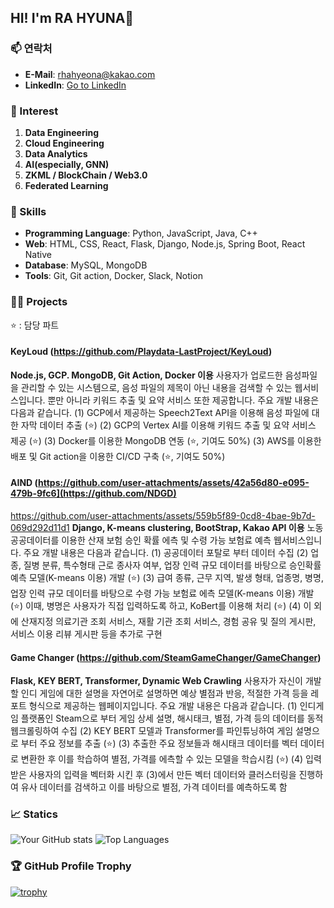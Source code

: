 ## HI! I'm **RA HYUNA**👋

### 📫 연락처
- **E-Mail**: rhahyeona@kakao.com
- **LinkedIn**: [Go to LinkedIn](https://www.linkedin.com/in/%ED%98%84%EC%95%84-%EB%9D%BC-57317b246/)

### 💫 Interest
1. **Data Engineering**
2. **Cloud Engineering**
3. **Data Analytics**
4. **AI(especially, GNN)**
5. **ZKML / BlockChain / Web3.0**
6. **Federated Learning**

### 🔧 Skills
- **Programming Language**: Python, JavaScript, Java, C++
- **Web**: HTML, CSS, React, Flask, Django, Node.js, Spring Boot, React Native
- **Database**: MySQL, MongoDB
- **Tools**: Git, Git action, Docker, Slack, Notion

### 👩‍💻 Projects
⭐ : 담당 파트
#### KeyLoud (https://github.com/Playdata-LastProject/KeyLoud)
**Node.js, GCP. MongoDB, Git Action, Docker 이용**
사용자가 업로드한 음성파일을 관리할 수 있는 시스템으로, 음성 파일의 제목이 아닌 내용을 검색할 수 있는 웹서비스입니다.
뿐만 아니라 키워드 추출 및 요약 서비스 또한 제공합니다.
주요 개발 내용은 다음과 같습니다.
(1) GCP에서 제공하는 Speech2Text API을 이용해 음성 파일에 대한 자막 데이터 추출 (⭐)
(2) GCP의 Vertex AI를 이용해 키워드 추출 및 요약 서비스 제공 (⭐)
(3) Docker를 이용한 MongoDB 연동 (⭐, 기여도 50%)
(3) AWS를 이용한 배포 및 Git action을 이용한 CI/CD 구축 (⭐, 기여도 50%)

#### AIND (https://github.com/user-attachments/assets/42a56d80-e095-479b-9fc6](https://github.com/NDGD)
https://github.com/user-attachments/assets/559b5f89-0cd8-4bae-9b7d-069d292d11d1
**Django, K-means clustering, BootStrap, Kakao API 이용**
노동공공데이터를 이용한 산재 보험 승인 확률 에측 및 수령 가능 보험료 예측 웹서비스입니다.
주요 개발 내용은 다음과 같습니다.
(1) 공공데이터 포탈로 부터 데이터 수집
(2) 업종, 질병 분류, 특수형태 근로 종사자 여부, 업장 인력 규모 데이터를 바탕으로 승인확률 예측 모델(K-means 이용) 개발 (⭐)
(3) 급여 종류, 근무 지역, 발생 형태, 업종명, 병명, 업장 인력 규모 데이터를 바탕으로 수령 가능 보험료 에측 모델(K-means 이용) 개발 (⭐)
    이때, 병명은 사용자가 직접 입력하도록 하고, KoBert를 이용해 처리 (⭐)
(4) 이 외에 산재지정 의료기관 조회 서비스, 재활 기관 조회 서비스, 경험 공유 및 질의 게시판, 서비스 이용 리뷰 게시판 등을 추가로 구현

#### Game Changer (https://github.com/SteamGameChanger/GameChanger)
**Flask, KEY BERT, Transformer, Dynamic Web Crawling**
사용자가 자신이 개발할 인디 게임에 대한 설명을 자연어로 설명하면 예상 별점과 반응, 적절한 가격 등을 레포트 형식으로 제공하는 웹페이지입니다.
주요 개발 내용은 다음과 같습니다.
(1) 인디게임 플랫폼인 Steam으로 부터 게임 상세 설명, 해시태크, 별점, 가격 등의 데이터를 동적 웹크롤링하여 수집
(2) KEY BERT 모델과 Transformer를 파인튜닝하여 게임 설명으로 부터 주요 정보를 추출 (⭐)
(3) 추출한 주요 정보들과 해시태크 데이터를 벡터 데이터로 변환한 후 이를 학습하여 별점, 가격를 에측할 수 있는 모델을 학습시킴 (⭐)
(4) 입력받은 사용자의 입력을 벡터화 시킨 후 (3)에서 만든 벡터 데이터와 클러스터링을 진행하여 유사 데이터를 검색하고 이를 바탕으로 별점, 가격 데이터를 예측하도록 함

### 📈 Statics
![Your GitHub stats](https://github-readme-stats.vercel.app/api?username=fkgusdk&show_icons=true&theme=radical)
![Top Languages](https://github-readme-stats.vercel.app/api/top-langs/?username=fkgusdk&layout=compact&theme=radical)


### 🏆 GitHub Profile Trophy
[![trophy](https://github-profile-trophy.vercel.app/?username=fkgusdk&theme=onedark)](https://github.com/ryo-ma/github-profile-trophy)
